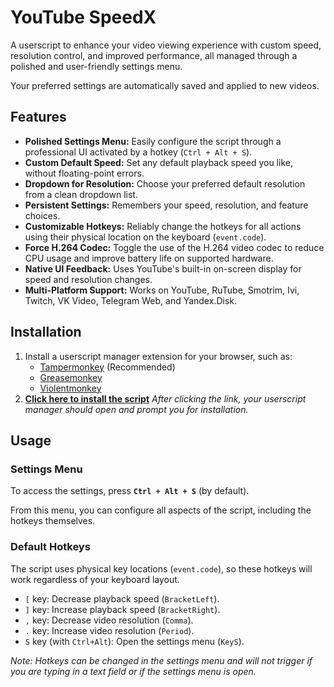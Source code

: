 # YouTube SpeedX

A userscript to enhance your video viewing experience with custom speed, resolution control, and improved performance, all managed through a polished and user-friendly settings menu.

Your preferred settings are automatically saved and applied to new videos.

## Features

- **Polished Settings Menu:** Easily configure the script through a professional UI activated by a hotkey (`Ctrl + Alt + S`).
- **Custom Default Speed:** Set any default playback speed you like, without floating-point errors.
- **Dropdown for Resolution:** Choose your preferred default resolution from a clean dropdown list.
- **Persistent Settings:** Remembers your speed, resolution, and feature choices.
- **Customizable Hotkeys:** Reliably change the hotkeys for all actions using their physical location on the keyboard (`event.code`).
- **Force H.264 Codec:** Toggle the use of the H.264 video codec to reduce CPU usage and improve battery life on supported hardware.
- **Native UI Feedback:** Uses YouTube's built-in on-screen display for speed and resolution changes.
- **Multi-Platform Support:** Works on YouTube, RuTube, Smotrim, Ivi, Twitch, VK Video, Telegram Web, and Yandex.Disk.

## Installation

1.  Install a userscript manager extension for your browser, such as:
    - [Tampermonkey](https://www.tampermonkey.net/) (Recommended)
    - [Greasemonkey](https://www.greasespot.net/)
    - [Violentmonkey](https://violentmonkey.github.io/)
2.  **[Click here to install the script](https://raw.githubusercontent.com/alexplast/youtube-speedx/main/youtubespeedx.userscript.js)**
    *After clicking the link, your userscript manager should open and prompt you for installation.*

## Usage

### Settings Menu

To access the settings, press **`Ctrl + Alt + S`** (by default).

From this menu, you can configure all aspects of the script, including the hotkeys themselves.

### Default Hotkeys

The script uses physical key locations (`event.code`), so these hotkeys will work regardless of your keyboard layout.

-   `[` key: Decrease playback speed (`BracketLeft`).
-   `]` key: Increase playback speed (`BracketRight`).
-   `,` key: Decrease video resolution (`Comma`).
-   `.` key: Increase video resolution (`Period`).
-   `S` key (with `Ctrl+Alt`): Open the settings menu (`KeyS`).

*Note: Hotkeys can be changed in the settings menu and will not trigger if you are typing in a text field or if the settings menu is open.*
